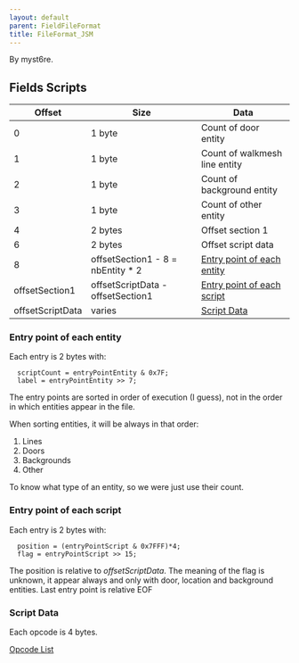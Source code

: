 ```yaml
---
layout: default
parent: FieldFileFormat
title: FileFormat_JSM
---
```


By myst6re.

## Fields Scripts

| Offset           | Size                               | Data                                                                 |
|------------------|------------------------------------|----------------------------------------------------------------------|
| 0                | 1 byte                             | Count of door entity                                                 |
| 1                | 1 byte                             | Count of walkmesh line entity                                        |
| 2                | 1 byte                             | Count of background entity                                           |
| 3                | 1 byte                             | Count of other entity                                                |
| 4                | 2 bytes                            | Offset section 1                                                     |
| 6                | 2 bytes                            | Offset script data                                                   |
| 8                | offsetSection1 - 8 = nbEntity \* 2 | [Entry point of each entity](#entry-point-of-each-entity) |
| offsetSection1   | offsetScriptData - offsetSection1  | [Entry point of each script](#entry-point-of-each-script) |
| offsetScriptData | varies                             | [Script Data](#script-data)                               |

### Entry point of each entity

Each entry is 2 bytes with:

      scriptCount = entryPointEntity & 0x7F;
      label = entryPointEntity >> 7;

The entry points are sorted in order of execution (I guess), not in the order in which entities appear in the file.

When sorting entities, it will be always in that order:

1.  Lines
2.  Doors
3.  Backgrounds
4.  Other

To know what type of an entity, so we were just use their count.

### Entry point of each script

Each entry is 2 bytes with:

      position = (entryPointScript & 0x7FFF)*4;
      flag = entryPointScript >> 15;

The position is relative to *offsetScriptData*. The meaning of the flag is unknown, it appear always and only with door, location and background entities. Last entry point is relative EOF

### Script Data

Each opcode is 4 bytes.

[Opcode List](../Opcodes/Opcodes)
